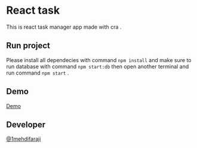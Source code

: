 # React task

This is react task manager app made with cra .

## Run project

Please install all dependecies with command `npm install` and make sure to run database with command `npm start:db` then open another terminal and run command `npm start` .

## Demo

[Demo](https://react-todo.s3-website.ir-thr-at1.arvanstorage.ir/)

## Developer

[@1mehdifaraji](https://github.com/1mehdifaraji)

